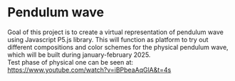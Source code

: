 # Pendulum wave

Goal of this project is to create a virtual representation of pendulum wave using Javascript P5.js library. This will function as platform to try out different compositions and color schemes for the physical pendulum wave, which will be built during january-february 2025.  
Test phase of physical one can be seen at: https://www.youtube.com/watch?v=iBPbeaAqGlA&t=4s  

